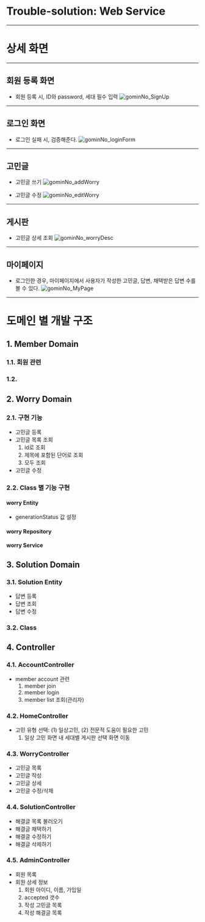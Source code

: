 # Trouble-solution: Web Service
___

# 상세 화면
___
## 회원 등록 화면
* 회원 등록 시, ID와 password, 세대 필수 입력
  ![gominNo_SignUp](https://user-images.githubusercontent.com/50542537/144974621-2b3e6ca2-461c-4feb-8711-2d90df68fcf2.png)
___
## 로그인 화면
* 로그인 실패 시, 검증해준다.
  ![gominNo_loginForm](https://user-images.githubusercontent.com/50542537/145182978-310755a7-2345-4cf4-912f-98a5fe3672cc.png)
___
## 고민글
* 고민글 쓰기
  ![gominNo_addWorry](https://user-images.githubusercontent.com/50542537/144622360-fe94c97c-0b6c-4aa6-9ed4-3cf896229720.png)

* 고민글 수정
  ![gominNo_editWorry](https://user-images.githubusercontent.com/50542537/144868050-5b02a03a-2833-444e-9ff6-70c23b4f9282.png)
___
## 게시판
* 고민글 상세 조회
  ![gominNo_worryDesc](https://user-images.githubusercontent.com/50542537/144622372-c820677f-fee7-434b-8393-699aeafd6347.png)
___
## 마이페이지
* 로그인한 경우, 마이페이지에서 사용자가 작성한 고민글, 답변, 채택받은 답변 수를 볼 수 있다.
  ![gominNo_MyPage](https://user-images.githubusercontent.com/50542537/144622363-5783f432-cf86-4a5d-b444-da4a7a59a890.png)

___
# 도메인 별 개발 구조
## 1. Member Domain
### 1.1. 회원 관련
### 1.2. 

## 2. Worry Domain
### 2.1. 구현 기능
* 고민글 등록
* 고민글 목록 조회
  1. id로 조회
  2. 제목에 포함된 단어로 조회
  3. 모두 조회
* 고민글 수정

### 2.2. Class 별 기능 구현
#### worry Entity
* generationStatus 값 설정
#### worry Repository
#### worry Service

## 3. Solution Domain
### 3.1. Solution Entity
* 답변 등록
* 답변 조회
* 답변 수정
### 3.2. Class

## 4. Controller
### 4.1. AccountController
* member account 관련
  1. member join
  2. member login
  3. member list 조회(관리자)
### 4.2. HomeController
* 고민 유형 선택: (1) 일상고민, (2) 전문적 도움이 필요한 고민
  1. 일상 고민 화면 내 세대별 게시판 선택 화면 이동
### 4.3. WorryController
* 고민글 목록 
* 고민글 작성
* 고민글 상세
* 고민글 수정/삭제
### 4.4. SolutionController
* 해결글 목록 불러오기
* 해결글 채택하기
* 해결글 수정하기
* 해결글 삭제하기
### 4.5. AdminController
* 회원 목록
* 회원 상세 정보
  1. 회원 아이디, 이름, 가입일
  2. accepted 갯수
  3. 작성 고민글 목록
  4. 작성 해결글 목록






